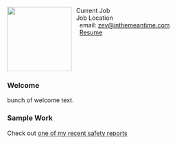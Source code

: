 
<img src="SiteFiles/image.png" align="left" width=150>&nbsp; Current Job<br/>
&nbsp; Job Location <br/>
&nbsp; &nbsp; email: zev@inthemeantime.com<br/>
&nbsp; &nbsp; <a href="https://ZachVandecar.github.io/SiteFiles/Resume/ZVresume.pdf" target="_blank">Resume</a>




<br/>
<br/>
<br/>
<br/>

### Welcome

bunch of welcome text.

### Sample Work 

Check out [one of my recent safety reports](https://agmath.github.io/PagesBasic/SiteFiles/SampleSafetyReport.html) 
